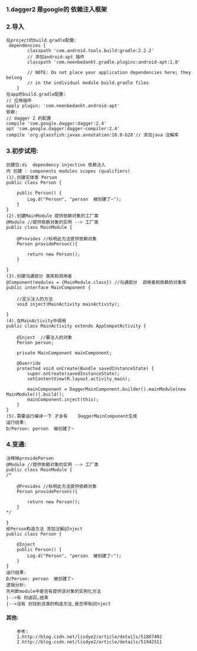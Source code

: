 ### 1.dagger2 是google的 依赖注入框架

### 2.导入
    在project的build.gradle配置:
     dependencies {
            classpath 'com.android.tools.build:gradle:2.2.2'
            // 添加android-apt 插件
            classpath 'com.neenbedankt.gradle.plugins:android-apt:1.8'

            // NOTE: Do not place your application dependencies here; they belong
            // in the individual module build.gradle files
        }
    在app的build.gradle配置:
    // 应用插件
    apply plugin: 'com.neenbedankt.android-apt'
    依赖:
    // dagger 2 的配置
    compile 'com.google.dagger:dagger:2.4'
    apt 'com.google.dagger:dagger-compiler:2.4'
    compile 'org.glassfish:javax.annotation:10.0-b28'// 添加java 注解库

### 3.初步试用:
    创建包:di  dependency injection 依赖注入
    内 创建 : components modules scopes (qualifiers)
    (1).创建实体类 Person
    public class Person {

        public Person() {
            Log.d("Person", "person  被创建了~");
        }
    }
    (2).创建MainModule 提供依赖对象的工厂类
    @Module //提供依赖对象的实例 --> 工厂类
    public class MainModule {

        @Provides //标明此方法提供依赖对象
        Person providePerson(){

            return new Person();
        }

    }
    (3).创建沟通部分 类库和调用者
    @Component(modules = {MainModule.class}) //沟通部分  调用者和依赖的对象库
    public interface MainComponent {

        //定义注入的方法
        void inject(MainActivity mainActivity);

    }
    (4).在MainActivity中调用
    public class MainActivity extends AppCompatActivity {

        @Inject  //要注入的对象
        Person person;

        private MainComponent mainComponent;

        @Override
        protected void onCreate(Bundle savedInstanceState) {
            super.onCreate(savedInstanceState);
            setContentView(R.layout.activity_main);

            mainComponent = DaggerMainComponent.builder().mainModule(new MainModule()).build();
            mainComponent.inject(this);
        }
    }
    (5).需要运行编译一下 才会有    DaggerMainComponent生成
    运行结果:
    D/Person: person  被创建了~

### 4.变通:
    注释掉providePerson
    @Module //提供依赖对象的实例 --> 工厂类
    public class MainModule {
    /*

        @Provides //标明此方法提供依赖对象
        Person providePerson(){

            return new Person();
        }
    */

    }
    给Person构造方法 添加注解@Inject
    public class Person {

        @Inject
        public Person() {
            Log.d("Person", "person  被创建了~");
        }
    }
    运行结果:
    D/Person: person  被创建了~
    逻辑分析:
    先判断module中是否有提供该对象的实例化方法
    |-->有 则返回,结束
    |-->没有 则找到该类的构造方法,是否带有@Inject



#### 其他:
        参考:
        1.http://blog.csdn.net/lisdye2/article/details/51887402
        2.http://blog.csdn.net/lisdye2/article/details/51942511